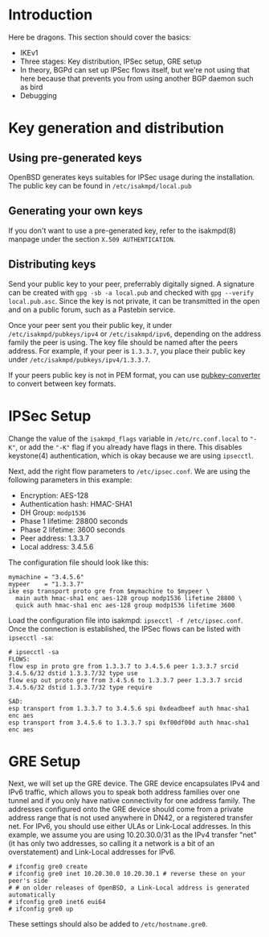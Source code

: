 # Introduction
Here be dragons. This section should cover the basics:
* IKEv1
* Three stages: Key distribution, IPSec setup, GRE setup
* In theory, BGPd can set up IPSec flows itself, but we're not using that here because that prevents you from using another BGP daemon such as bird
* Debugging

# Key generation and distribution
## Using pre-generated keys
OpenBSD generates keys suitables for IPSec usage during the installation. The public key can be found in `/etc/isakmpd/local.pub`

## Generating your own keys
If you don't want to use a pre-generated key, refer to the isakmpd(8) manpage under the section `X.509 AUTHENTICATION`.

## Distributing keys
Send your public key to your peer, preferrably digitally signed. A signature can be created with `gpg -sb -a local.pub` and checked with `gpg --verify local.pub.asc`. Since the key is not private, it can be transmitted in the open and on a public forum, such as a Pastebin service.

Once your peer sent you their public key, it under `/etc/isakmpd/pubkeys/ipv4` or `/etc/isakmpd/ipv6`, depending on the address family the peer is using. The key file should be named after the peers address. For example, if your peer is `1.3.3.7`, you place their public key under `/etc/isakmpd/pubkeys/ipv4/1.3.3.7`.

If your peers public key is not in PEM format, you can use [pubkey-converter](https://github.com/ryanriske/pubkey-converter) to convert between key formats.

# IPSec Setup
Change the value of the `isakmpd_flags` variable in `/etc/rc.conf.local` to `"-K"`, or add the `"-K"` flag if you already have flags in there. This disables keystone(4) authentication, which is okay because we are using `ipsecctl`.

Next, add the right flow parameters to `/etc/ipsec.conf`. We are using the following parameters in this example:

* Encryption: AES-128
* Authentication hash: HMAC-SHA1
* DH Group: `modp1536`
* Phase 1 lifetime: 28800 seconds
* Phase 2 lifetime: 3600 seconds
* Peer address: 1.3.3.7
* Local address: 3.4.5.6

The configuration file should look like this:

    mymachine = "3.4.5.6"
    mypeer    = "1.3.3.7"
    ike esp transport proto gre from $mymachine to $mypeer \
      main auth hmac-sha1 enc aes-128 group modp1536 lifetime 28800 \
      quick auth hmac-sha1 enc aes-128 group modp1536 lifetime 3600

Load the configuration file into isakmpd: `ipsecctl -f /etc/ipsec.conf`. Once the connection is established, the IPSec flows can be listed with `ipsecctl -sa`:

    # ipsecctl -sa
    FLOWS:
    flow esp in proto gre from 1.3.3.7 to 3.4.5.6 peer 1.3.3.7 srcid 3.4.5.6/32 dstid 1.3.3.7/32 type use
    flow esp out proto gre from 3.4.5.6 to 1.3.3.7 peer 1.3.3.7 srcid 3.4.5.6/32 dstid 1.3.3.7/32 type require
    
    SAD:
    esp transport from 1.3.3.7 to 3.4.5.6 spi 0xdeadbeef auth hmac-sha1 enc aes
    esp transport from 3.4.5.6 to 1.3.3.7 spi 0xf00df00d auth hmac-sha1 enc aes

# GRE Setup
Next, we will set up the GRE device. The GRE device encapsulates IPv4 and IPv6 traffic, which allows you to speak both address families over one tunnel and if you only have native connectivity for one address family. The addresses configured onto the GRE device should come from a private address range that is not used anywhere in DN42, or a registered transfer net. For IPv6, you should use either ULAs or Link-Local addresses. In this example, we assume you are using 10.20.30.0/31 as the IPv4 transfer "net" (it has only two addresses, so calling it a network is a bit of an overstatement) and Link-Local addresses for IPv6.

    # ifconfig gre0 create
    # ifconfig gre0 inet 10.20.30.0 10.20.30.1 # reverse these on your peer's side
    # # on older releases of OpenBSD, a Link-Local address is generated automatically
    # ifconfig gre0 inet6 eui64
    # ifconfig gre0 up

These settings should also be added to `/etc/hostname.gre0`.